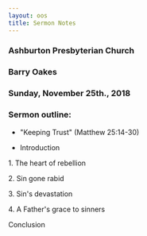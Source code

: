 ```yaml
---
layout: oos
title: Sermon Notes
---
```

### Ashburton Presbyterian Church 

### Barry Oakes

### Sunday, November 25th., 2018

### Sermon outline:



* "Keeping Trust"  (Matthew 25:14-30)

* Introduction

1\. The heart of rebellion

2\. Sin gone rabid

3\. Sin's devastation

4\. A Father's grace to sinners

Conclusion
